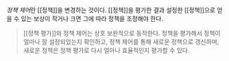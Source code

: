 *정책 제어*란 [[정책]]을 변경하는 것이다. [[정책]]을 평가한 결과 설정한 [[정책]]으로 얻을 수 있는 보상이 작거나 크면 그에 따라 정책을 조정해야 한다.

>[[정책 평가]]와 정책 제어는 상호 보완적으로 동작한다. 정책을 평가해서 정책이 얼마나 잘 설정되었는지 확인하고, 정책 제어를 통해 새로운 정책으로 갱신하며, 새로운 정책은 정책 평가로 다시 얼마나 효율적인지 평가할 수 있다.

